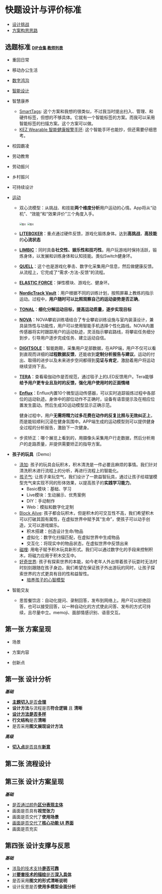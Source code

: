 # 快题设计与评价标准

- [设计挑战](./设计挑战.md)
- [方案构思思路](https://hnmu7g.yuque.com/docs/share/ab599246-05ee-41cd-95eb-bbc20629fd35?#%20%E3%80%8A%E6%96%B9%E6%A1%88%E6%9E%84%E6%80%9D%E6%80%9D%E8%B7%AF%E6%96%87%E6%A1%A3%E6%92%B0%E5%86%99%E3%80%8B)

## 选题标准 <font size=2>[DIP合集](https://mp.weixin.qq.com/s/S3Z8Q3pUHR3EnsGpYuJIpQ) [教师列表](http://www.cs.zju.edu.cn/csen/27058/list.htm)</font>

- 重回日常

- 移动办公生活

- [数字鸿沟](https://www.yuque.com/chenjianxiong-mqjsx/mldk6w/ortwfo#C9NAx)

- [智能设计](https://www.yuque.com/chenjianxiong-mqjsx/mldk6w/ortwfo#CrK5v)

- 智慧康养
  - [SmartTags](https://www.designboom.com/technology/ovie-smart-tupperware-reduce-food-waste-01-08-2019/): 这个方案和我想的很类似，不过我当时提出扫入、管理、和硬件标签，但想的不够具体。它就有一个智能标签的方案。而我可以采用智能标签的扫描方案。这个方案可以做。
  - [KEZ Wearable 智能健康报警手环](https://www.yankodesign.com/2018/12/17/the-kez-wearable-keeps-an-eye-on-kids-elders-when-youre-not-around): 这个智能手环也能抄，但还需要仔细思考。
  
- 校园霸凌

- 劳动教育

- 劳动振兴

- 乡村振兴

- 可持续设计

- [运动](https://mp.weixin.qq.com/s/PhG_pXi3Op8GL7RGhjamjQ)

  - 双心流模型：从挑战、和技能**两个维度分析**用户运动的心情。App将从“动机”、“效能”和“效果评价”三个角度入手。

    <img src="../../../../../Changes729_image/raw/main/ln/README/650.webp" alt="图片" style="zoom:50%;" />

    <img src="https://mmbiz.qpic.cn/mmbiz_png/utNpCNeQc0fJD74L0zwz7RqTrztFKbKoicaTlX0MhFsBV2LHLe782FFuyvOBgK5CYmhnKKhicKZpn5fNxuiaEYwHw/640?wx_fmt=png&tp=webp&wxfrom=5&wx_lazy=1&wx_co=1" alt="图片" style="zoom:50%;" />

  - **[LITEBOXER](https://liteboxer.com/)**：重点通过硬件反馈，游戏化锻炼身体。达到**高挑战**，**高技能**的**心流状态**

  - **[LIMBIC](https://limbicactive.com)**：同时具备**社交性、娱乐性和技巧性**。用户玩游戏时保持活跃，锻炼身体，以发展和训练身体和认知技能。类似Switch健身环。

  - **[QUELL](https://playquell.com/)**：这个也是游戏化拳击、数字化采集用户信息，然后做健康反馈。从流程上，它完成了“需求-方法-反馈”的流程。

  - **[ELASTIC FORCE](https://www.goldenpin.org.tw/en/project/elastic-force-mobile-gaming-system/)**：弹性模块、游戏化、健身环。

  - **[NordicTrack Vault](https://www.nordictrack.com/strength-training)**：用户根据不同的训练计划，按照屏幕上教练的指示运动。过程中，**用户随时可以比照观察自己的运动姿势是否正确**。

  - **[TONAL](https://www.tonal.com/)**：**细化分解运动目标，提高运动质量，逐步实现目标**

  - **[NOVA](https://www.wearefluid.com/work/casestudies/nova/)**：NOVA攀岩训练墙结合了专业攀岩训练设施与室内装潢设计，兼具装饰性与功能性，用户可以使用智能手机选择个性化路线。NOVA内置传感器将实时跟踪用户的运动轨迹，灵活指示攀岩路线，将攀岩任务细分到步，引导用户逐步完成任务、建立运动自信。

  - **[DIGITSOLE](https://digitsole.com/shop/smart-insoles-run)**：智能跑鞋，采集用户足部数据，在APP端，用户不仅可以看到直观而详细的**过程数据反馈**，还能收到**定制分析报告与建议**。运动的付出、取得的进步以及未来进步空间都得到**见证与肯定**，激励着用户将运动继续坚持下去。

  - **[TERA](https://www.wearefluid.com/work/casestudies/tera/)**：查看瑜伽动作是否规范，通过毯子上的LED反馈用户。Tera能够**给予用户更专业且及时的反馈，强化用户使用时的正面情绪**

  - **[Enflux](https://www.diaward.org/collections/detail/590.htmlpage_size%3D1000%26page%3D1%26year%3D%26award_type%3D%26award_group%3D%26category_id%3D)**：Enflux内置10个微型运动传感器，可以实时追踪锻炼过程中各部位的运动轨迹。身体中的部位动作不正确时，设备有语音提示及在相应位置发生震动。然后生成3D运动模型显示正确示范。

    健身过程中，用户**无需将精力过多花费在动作的反复比照与无效纠正上**，而是能较顺利沉浸在健身氛围中。APP端生成的运动模型则可以提供健身全过程的分析报告，激励下一次健身。

  - 步资矫正：哪个展览上看到的，用摄像头采集用户行走数据，然后分析用户的走路质量，并提供需要矫正的指导方案。

- **孩子的玩具**（Demo）
  
  - [涤加](https://www.bilibili.com/video/BV1nf4y1n7y2?spm_id_from=333.999.0.0): 孩子的玩具会玩积木，积木清洗是一件必要且麻烦的事情。我们针对清洗积木进行流程上的分析，再进行流程上的智能化。
  - [孩子气](https://www.bilibili.com/video/BV1Nq4y1f7kr?spm_id_from=333.999.0.0): 让孩子来玩空气，我们设计了一款益智玩具，通过让孩子给褶皱模型充气来实现不同的形体效果，以提高孩子的**实践学习能力**。
    - Basic模块：基础、学习
    - Live模块：生动展示、优秀案例
    - DIY：手动制作
    - Web：模拟和数字化定制
  - [Block Alive](https://www.bilibili.com/video/BV1oA411F7Nu?spm_id_from=333.999.0.0): 孩子都会玩积木，但是积木的可交互性不高，我们希望积木可以打破其固有属性，在虚拟世界中赋予其“生命”，使孩子可以动手创造，又可以游戏娱乐。
    - 积木搭建：创造设计生命/物品
    - 虚拟化：数字化扫描匹配，在虚拟世界中生成物品
    - 交互化：将现实中的物品状态，在虚拟世界中反馈出来
  - [磁哩](https://www.bilibili.com/video/BV1XM4y1g7Ya?spm_id_from=333.999.0.0): 用电子赋予积木玩具新形式。我们可以通过数字化的手段来控制积木，将磁力应用于积木交互中。
  - [好奇世界](./最终方案/PlanA.md): 孩子有探索世界的本能，如今老年人外出带着孩子玩耍时无法时时刻刻跟随在孩子身边，我们希望在保证孩子外出游玩的同时，让孩子探索世界的方式更具有目的性和益智性。
    - [培养孩子的心智模型](https://mp.weixin.qq.com/s/9BTTEJmWk4ZUJE_6ttcUIw)
  
- 智能交友
  - 思哲餐饮店：自动化提问、录制回答，发布到网络上。用户可以拒绝回答，也可以接受回答，以一种自动化的方式使此问答、发布的方式可持续，且尽量中立。memoji、面部情感识别、语音交互。



## 第一张 方案呈现

- 场景

- 方案内容

- 创新点


## 第一张 设计分析

**_基础_**

- [**主题切入**是否**合理**](背景导读和切入.md)
- **设计方法**与流程是否**符合逻辑** 且 **清晰**
- [**设计方法是否多样**](设计方法.md)
- **行文结构**是否**清晰**
- 是否采用**图文展现设计方法**

**_高级_**

- [**切入点**是否具有**新意**](主题切入.md)

## 第二张 流程设计

## 第三张 设计方案呈现

**_基础_**

- [是否通过颜色**区分表现主体**](区分主体的方法.md)
- 画面是否具有**视觉张力**
- 画面是否交代了**使用场景**
- [画面是否交代了**核心功能 UI 界面**](UI元素呈现.md)
- 画面是否充实

## 第四张 设计支撑与反思

**_基础_**

- [涉及的技术支持**是否可靠**](技术概览.md)
- [对**要害技术的描绘**是否**深入具体**](技术细节/)
- 是否采用**图文的形式清晰说明**
- 设计反思是否**使用多模型全面分析**
